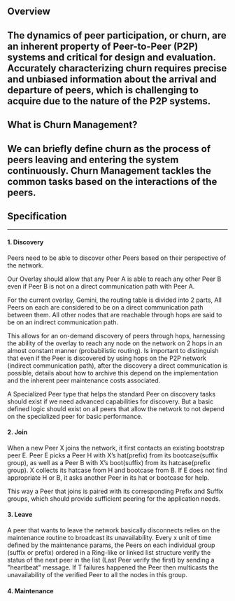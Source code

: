## Overview

The dynamics of peer participation, or churn, are an inherent property of Peer-to-Peer (P2P) systems and critical for design and evaluation. Accurately characterizing churn requires precise and unbiased information about the arrival and departure of peers, which is challenging to acquire due to the nature of the P2P systems.
----

## What is Churn Management?

We can briefly define churn as the process of peers leaving and entering the system continuously. Churn Management tackles the common tasks based on the interactions of the peers.
----

## Specification
----

#### 1. Discovery

Peers need to be able to discover other Peers based on their perspective of the network.

Our Overlay should allow that any Peer A is able to reach any other Peer B even if Peer B is not on a direct communication path with Peer A.

For the current overlay, Gemini, the routing table is divided into 2 parts, All Peers on each are considered to be on a direct communication path between them. All other nodes that are reachable through hops are said to be on an indirect communication path.

This allows for an on-demand discovery of peers through hops, harnessing the ability of the overlay to reach any node on the network on 2 hops in an almost constant manner (probabilistic routing). Is important to distinguish that even if the Peer is discovered by using hops on the P2P network (indirect communication path), after the discovery a direct communication is possible, details about how to archive this depend on the implementation and the inherent peer maintenance costs associated.

A Specialized Peer type that helps the standard Peer on discovery tasks should exist if we need advanced capabilities for discovery. But a basic defined logic should exist on all peers that allow the network to not depend on the specialized peer for basic performance.

#### 2. Join

When a new Peer X joins the network, it first contacts an existing bootstrap peer E. Peer E picks a Peer H with X’s hat(prefix) from its bootcase(suffix group), as well as a Peer B with X’s boot(suffix) from its hatcase(prefix group). X collects its hatcase from H and bootcase from B. If E does not find appropriate H or B, it asks another Peer in its hat or bootcase for help.

This way a Peer that joins is paired with its corresponding Prefix and Suffix groups, which should provide sufficient peering for the application needs.

#### 3. Leave

A peer that wants to leave the network basically disconnects relies on the maintenance routine to broadcast its unavailability. Every x unit of time defined by the maintenance params, the Peers on each individual group (suffix or prefix) ordered in a Ring-like or linked list structure verify the status of the next peer in the list (Last Peer verify the first) by sending a "heartbeat" message. If T failures happened the Peer then multicasts the unavailability of the verified Peer to all the nodes in this group.

#### 4. Maintenance



